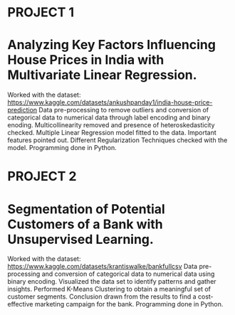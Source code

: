 # PROJECT 1
# Analyzing Key Factors Influencing House Prices in India with Multivariate Linear Regression.
Worked with the dataset: https://www.kaggle.com/datasets/ankushpanday1/india-house-price-prediction
Data pre-processing to remove outliers and conversion of categorical data to numerical data through label encoding and binary enoding. 
Multicollinearity removed and presence of heteroskedasticity checked.
Multiple Linear Regression model fitted to the data. 
Important features pointed out. 
Different Regularization Techniques checked with the model. 
Programming done in Python.

# PROJECT 2
# Segmentation of Potential Customers of a Bank with Unsupervised Learning.
Worked with the dataset: https://www.kaggle.com/datasets/krantiswalke/bankfullcsv
Data pre-processing and conversion of categorical data to numerical data using binary encoding.
Visualized the data set to identify patterns and gather insights.
Performed K-Means Clustering to obtain a meaningful set of customer segments.
Conclusion drawn from the results to find a cost-effective marketing campaign for the bank. 
Programming done in Python.
